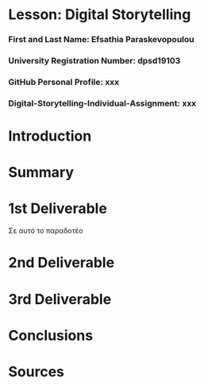 # Lesson: Digital Storytelling

### First and Last Name: Efsathia Paraskevopoulou 
### University Registration Number: dpsd19103
### GitHub Personal Profile: xxx
### Digital-Storytelling-Individual-Assignment: xxx

# Introduction



# Summary


# 1st Deliverable
</p> Σε αυτό το παραδοτέο </p>


# 2nd Deliverable


# 3rd Deliverable 


# Conclusions


# Sources

